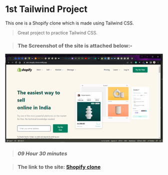 # 1st Tailwind Project
This one is a Shopify clone which is made using Tailwind CSS.

> Great project to practice Tailwind CSS.

> ### The Screenshot of the site is attached below:-

![Project-2 Tailwind ScreenShot:](SS1.png "Shopify Clone")

> ### *09 Hour 30 minutes*

> ### The link to the site: [Shopify clone](https://aim-shopify-clone.netlify.app/)